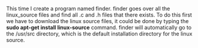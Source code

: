 This time I create a program named finder.
finder goes over all the linux_source files and find all .c and .h files that there exists.
To do this first we have to download the linux source files, it could be done by typing the **sudo apt-get install linux-source** command.
finder will automatically go to the /usr/src directory, which is the default installation directory for the linux source.
